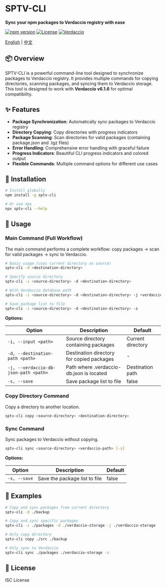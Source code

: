 # SPTV-CLI

**Sync your npm packages to Verdaccio registry with ease**

[![npm version](https://img.shields.io/badge/npm-v1.0.0-blue.svg)](https://www.npmjs.com/package/sptv-cli)
[![License](https://img.shields.io/badge/license-ISC-green.svg)](LICENSE)
[![Verdaccio](https://img.shields.io/badge/verdaccio-v6.1.6-orange.svg)](https://verdaccio.org/)

[English](README.md) | [中文](README_CN.md)

## 📦 Overview

SPTV-CLI is a powerful command-line tool designed to synchronize packages to Verdaccio registry. It provides multiple commands for copying directories, scanning packages, and syncing them to Verdaccio storage. This tool is designed to work with **Verdaccio v6.1.6** for optimal compatibility.

## ✨ Features

- **Package Synchronization**: Automatically sync packages to Verdaccio registry
- **Directory Copying**: Copy directories with progress indicators
- **Package Scanning**: Scan directories for valid packages (containing package.json and .tgz files)
- **Error Handling**: Comprehensive error handling with graceful failure
- **Progress Indicators**: Beautiful CLI progress indicators and colored output
- **Flexible Commands**: Multiple command options for different use cases

## 🚀 Installation

```bash
# Install globally
npm install -g sptv-cli

# Or use npx
npx sptv-cli --help
```

## 📖 Usage

### Main Command (Full Workflow)

The main command performs a complete workflow: copy packages → scan for valid packages → sync to Verdaccio.

```bash
# Basic usage (uses current directory as source)
sptv-cli -d <destination-directory>

# Specify source directory
sptv-cli -i <source-directory> -d <destination-directory>

# With Verdaccio database path
sptv-cli -i <source-directory> -d <destination-directory> -j <verdaccio-db-path>

# Save package list to file
sptv-cli -i <source-directory> -d <destination-directory> -s
```

**Options:**

| Option | Description | Default |
|--------|-------------|---------|
| `-i, --input <path>` | Source directory containing packages | Current directory |
| `-d, --destination-path <path>` | Destination directory for copied packages | - |
| `-j, --verdaccio-db-json-path <path>` | Path where .verdaccio-db.json is located | Destination path |
| `-s, --save` | Save package list to file | false |

### Copy Directory Command

Copy a directory to another location.

```bash
sptv-cli copy <source-directory> <destination-directory>
```

### Sync Command

Sync packages to Verdaccio without copying.

```bash
sptv-cli sync <source-directory> <verdaccio-path> [-s]
```

**Options:**

| Option | Description | Default |
|--------|-------------|---------|
| `-s, --save` | Save the package list to file | false |

## 🔧 Examples

```bash
# Copy and sync packages from current directory
sptv-cli -d ./backup

# Copy and sync specific packages
sptv-cli -i ./packages -d ./verdaccio-storage -j ./verdaccio-storage

# Only copy directory
sptv-cli copy ./src ./backup

# Only sync to Verdaccio
sptv-cli sync ./packages ./verdaccio-storage -s
```

## 📄 License

ISC License 